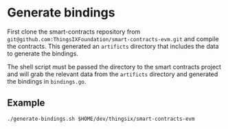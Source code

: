# Generate bindings

First clone the smart-contracts repository from `git@github.com:ThingsIXFoundation/smart-contracts-evm.git`
and compile the contracts. This generated an `artificts` directory that includes
the data to generate the bindings.

The shell script must be passed the directory to the smart contracts project and
will grab the relevant data from the `artificts` directory and generated the
bindings in `bindings.go`.

## Example
```
./generate-bindings.sh $HOME/dev/thingsix/smart-contracts-evm
```